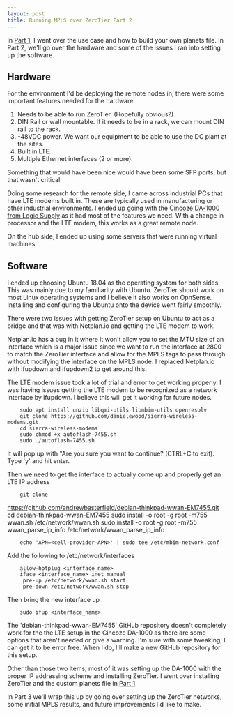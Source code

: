 ```yaml
---
layout: post
title: Running MPLS over ZeroTier Part 2
---
```


In [Part 1](https://gotz.co/2019/02/17/mpls-over-zerotier-pt-1/), I
went over the use case and how to build your own planets file. In Part
2, we'll go over the hardware and some of the issues I ran into setting up the software.

## Hardware

For the environment I'd be deploying the remote nodes in, there were some important features
needed for the hardware.

1. Needs to be able to run ZeroTier. (Hopefully obvious?)
2. DIN Rail or wall mountable. If it needs to be in a rack, we can
mount DIN rail to the rack.
3. -48VDC power. We want our equipment to be able to use the DC plant at the
sites.
4. Built in LTE.
5. Multiple Ethernet interfaces (2 or more).

Something that would have been nice would have been some SFP ports,
but that wasn't critical.

Doing some research for the remote side, I came across industrial PCs that have LTE modems built in. These are typically
used in manufacturing or other industrial environments. I ended up going with the [Cincoze DA-1000
from Logic Supply](https://www.logicsupply.com/da-1000/) as it had most of the features we need. With a change in processor and the LTE modem, this works as a great remote node.

On the hub side, I ended up using some servers that were running virtual
machines. 

## Software

I ended up choosing Ubuntu 18.04 as the operating system for both sides. This was mainly due to my familiarity with Ubuntu. ZeroTier should work on most Linux operating systems and I believe it also works on OpnSense. Installing and configuring the Ubuntu onto the device went fairly smoothly.

There were two issues with getting ZeroTier setup on Ubuntu to act as a bridge
and that was with Netplan.io and getting the LTE
modem to work.

Netplan.io has a bug in it where it won't allow you to set the MTU
size of an interface which is a major issue since we want to run the
interface at 2800 to match the ZeroTier interface and allow for the
MPLS tags to pass through without modifying the interface on the MPLS
node. I replaced Netplan.io with ifupdown and ifupdown2 to get around
this.

The LTE modem issue took a lot of trial and error to get working
properly. I was having issues getting the LTE modem to be recognized
as a network interface by ifupdown. I believe this will get it working
for future nodes.

        sudo apt install unzip libqmi-utils libmbim-utils openresolv
        git clone https://github.com/danielewood/sierra-wireless-modems.git
        cd sierra-wireless-modems
        sudo chmod +x autoflash-7455.sh
        sudo ./autoflash-7455.sh


It will pop up with "Are you sure you want to continue? (CTRL+C to
exit). Type 'y' and hit enter.

Then we need to get the interface to actually come up and properly get
an LTE IP address

        git clone
https://github.com/andrewbasterfield/debian-thinkpad-wwan-EM7455.git
        cd debian-thinkpad-wwan-EM7455
        sudo install -o root -g root -m755 wwan.sh /etc/network/wwan.sh
        sudo install -o root -g root -m755 wwan_parse_ip_info /etc/network/wwan_parse_ip_info

        echo 'APN=<cell-provider-APN>' | sudo tee /etc/mbim-network.conf

  Add the following to /etc/network/interfaces

        allow-hotplug <interface_name>
        iface <interface_name> inet manual
         pre-up /etc/network/wwan.sh start
         pre-down /etc/network/wwan.sh stop

Then bring the new interface up

        sudo ifup <interface_name>

The 'debian-thinkpad-wwan-EM7455' GitHub repository doesn't completely
work for the the LTE setup in the Cincoze DA-1000 as there are some
options that aren't needed or give a warning. I'm sure with some
tweaking, I can get it to be error free. When I do, I'll make a new
GitHub repository for this setup.

Other than those two items, most of it was setting up the DA-1000 with
the proper IP addressing scheme and installing ZeroTier. I went over
installing ZeroTier and the custom planets file in [Part
1](https://gotz.co/2019/02/17/mpls-over-zerotier-pt-1/).


In Part 3 we'll wrap this up by going over setting up the ZeroTier networks, some initial MPLS results, and future improvements I'd like to make.
